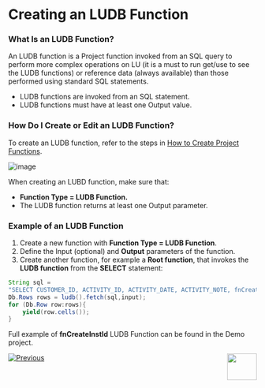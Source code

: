 # Creating an LUDB Function

### What Is an LUDB Function?

An LUDB function is a Project function invoked from an SQL query to perform more complex operations on LU (it is a must to run get/use to see the LUDB functions) or reference data (always available) than those performed using standard SQL statements.
*	LUDB functions are invoked from an SQL statement.
*	LUDB functions must have at least one Output value.

### How Do I Create or Edit an LUDB Function? 
To create an LUDB function, refer to the steps in [How to Create Project Functions](/articles/07_table_population/10_creating_a_project_function.md).

![image](images/07_09_01_screen1.png)

When creating an LUBD function, make sure that:
*	**Function Type = LUDB Function.** 
*	The LUDB function returns at least one Output parameter.

### Example of an LUDB Function

1.	Create a new function with **Function Type = LUDB Function**.
2.	Define the Input (optional) and **Output** parameters of the function.
3.	Create another function, for example a **Root function**, that invokes the **LUDB function** from the **SELECT** statement:

~~~java
String sql = 
"SELECT CUSTOMER_ID, ACTIVITY_ID, ACTIVITY_DATE, ACTIVITY_NOTE, fnCreateInstId(?) IID FROM Customer.ACTIVITY";
Db.Rows rows = ludb().fetch(sql,input);
for (Db.Row row:rows){
	yield(row.cells());
}
~~~

Full example of **fnCreateInstId** LUDB Function can be found in the Demo project.

[![Previous](/articles/images/Previous.png)](/articles/07_table_population/11_2_root_functions_code_examples.md)[<img align="right" width="60" height="54" src="/articles/images/Next.png">](/articles/07_table_population/11_4_creating_a_trigger_function.md)
